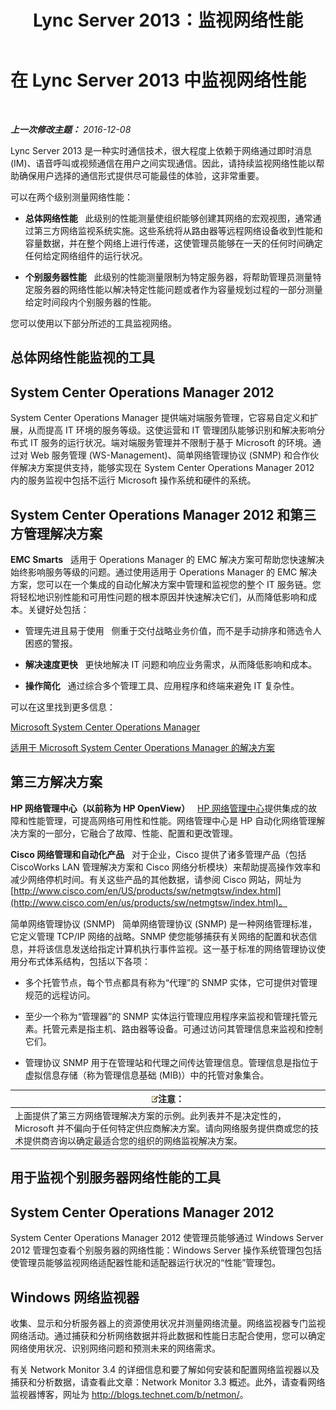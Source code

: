 ﻿---
title: Lync Server 2013：监视网络性能
TOCTitle: 监视网络性能
ms:assetid: bc3a01da-91eb-4c0c-9598-35e5e46b00f6
ms:mtpsurl: https://technet.microsoft.com/zh-cn/library/Dn720923(v=OCS.15)
ms:contentKeyID: 62246695
ms.date: 12/10/2016
mtps_version: v=OCS.15
ms.translationtype: HT
---

# 在 Lync Server 2013 中监视网络性能

 

_**上一次修改主题：** 2016-12-08_

Lync Server 2013 是一种实时通信技术，很大程度上依赖于网络通过即时消息 (IM)、语音呼叫或视频通信在用户之间实现通信。因此，请持续监视网络性能以帮助确保用户选择的通信形式提供尽可能最佳的体验，这非常重要。

可以在两个级别测量网络性能：

  - **总体网络性能**   此级别的性能测量使组织能够创建其网络的宏观视图，通常通过第三方网络监视系统实施。这些系统将从路由器等远程网络设备收到性能和容量数据，并在整个网络上进行传递，这使管理员能够在一天的任何时间确定任何给定网络组件的运行状况。

  - **个别服务器性能**   此级别的性能测量限制为特定服务器，将帮助管理员测量特定服务器的网络性能以解决特定性能问题或者作为容量规划过程的一部分测量给定时间段内个别服务器的性能。

您可以使用以下部分所述的工具监视网络。

## 总体网络性能监视的工具

## System Center Operations Manager 2012

System Center Operations Manager 提供端对端服务管理，它容易自定义和扩展，从而提高 IT 环境的服务等级。这使运营和 IT 管理团队能够识别和解决影响分布式 IT 服务的运行状况。端对端服务管理并不限制于基于 Microsoft 的环境。通过对 Web 服务管理 (WS-Management)、简单网络管理协议 (SNMP) 和合作伙伴解决方案提供支持，能够实现在 System Center Operations Manager 2012 内的服务监视中包括不运行 Microsoft 操作系统和硬件的系统。

## System Center Operations Manager 2012 和第三方管理解决方案

**EMC Smarts**   适用于 Operations Manager 的 EMC 解决方案可帮助您快速解决始终影响服务等级的问题。通过使用适用于 Operations Manager 的 EMC 解决方案，您可以在一个集成的自动化解决方案中管理和监视您的整个 IT 服务链。您将轻松地识别性能和可用性问题的根本原因并快速解决它们，从而降低影响和成本。关键好处包括：

  - 管理先进且易于使用   侧重于交付战略业务价值，而不是手动排序和筛选令人困惑的警报。

  - **解决速度更快**   更快地解决 IT 问题和响应业务需求，从而降低影响和成本。

  - **操作简化**   通过综合多个管理工具、应用程序和终端来避免 IT 复杂性。

可以在这里找到更多信息：

[Microsoft System Center Operations Manager](http://go.microsoft.com/fwlink/p/?linkid=243651)

[适用于 Microsoft System Center Operations Manager 的解决方案](http://www.emc.com/collateral/software/data-sheet/h6135-server-manager-ds.pdf)

## 第三方解决方案

**HP 网络管理中心（以前称为 HP OpenView）**   [HP 网络管理中心](https://h10078.www1.hp.com/cda/hpms/display/main/hpms_content.jsp?zn=bto%26cp=1-11-15-119_4000_100__)提供集成的故障和性能管理，可提高网络可用性和性能。网络管理中心是 HP 自动化网络管理解决方案的一部分，它融合了故障、性能、配置和更改管理。

**Cisco 网络管理和自动化产品**   对于企业，Cisco 提供了诸多管理产品（包括 CiscoWorks LAN 管理解决方案和 Cisco 网络分析模块）来帮助提高操作效率和减少网络停机时间。有关这些产品的其他数据，请参阅 Cisco 网站，网址为 [http://www.cisco.com/en/US/products/sw/netmgtsw/index.html](http://www.cisco.com/en/us/products/sw/netmgtsw/index.html)。

简单网络管理协议 (SNMP)   简单网络管理协议 (SNMP) 是一种网络管理标准，它定义管理 TCP/IP 网络的战略。SNMP 使您能够捕获有关网络的配置和状态信息，并将该信息发送给指定计算机执行事件监视。这一基于标准的网络管理协议使用分布式体系结构，包括以下各项：

  - 多个托管节点，每个节点都具有称为“代理”的 SNMP 实体，它可提供对管理规范的远程访问。

  - 至少一个称为“管理器”的 SNMP 实体运行管理应用程序来监视和管理托管元素。托管元素是指主机、路由器等设备。可通过访问其管理信息来监视和控制它们。

  - 管理协议 SNMP 用于在管理站和代理之间传达管理信息。管理信息是指位于虚拟信息存储（称为管理信息基础 (MIB)）中的托管对象集合。

<table>
<thead>
<tr class="header">
<th><img src="images/Dn783119.note(OCS.15).gif" title="note" alt="note" />注意：</th>
</tr>
</thead>
<tbody>
<tr class="odd">
<td>上面提供了第三方网络管理解决方案的示例。此列表并不是决定性的，Microsoft 并不偏向于任何特定供应商解决方案。请向网络服务提供商或您的技术提供商咨询以确定最适合您的组织的网络监视解决方案。</td>
</tr>
</tbody>
</table>


## 用于监视个别服务器网络性能的工具

## System Center Operations Manager 2012

System Center Operations Manager 2012 使管理员能够通过 Windows Server 2012 管理包查看个别服务器的网络性能：Windows Server 操作系统管理包包括使管理员能够监视网络适配器性能和适配器运行状况的“性能”管理包。

## Windows 网络监视器

收集、显示和分析服务器上的资源使用状况并测量网络流量。网络监视器专门监视网络活动。通过捕获和分析网络数据并将此数据和性能日志配合使用，您可以确定网络使用状况、识别网络问题和预测未来的网络需求。

有关 Network Monitor 3.4 的详细信息和要了解如何安装和配置网络监视器以及捕获和分析数据，请查看此文章：Network Monitor 3.3 概述。此外，请查看网络监视器博客，网址为 <http://blogs.technet.com/b/netmon/>。

